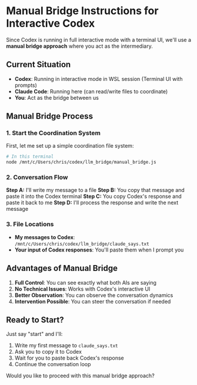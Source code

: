 # Manual Bridge Instructions for Interactive Codex

Since Codex is running in full interactive mode with a terminal UI, we'll use a **manual bridge approach** where you act as the intermediary.

## Current Situation
- **Codex**: Running in interactive mode in WSL session (Terminal UI with prompts)
- **Claude Code**: Running here (can read/write files to coordinate)
- **You**: Act as the bridge between us

## Manual Bridge Process

### 1. Start the Coordination System

First, let me set up a simple coordination file system:

```bash
# In this terminal
node /mnt/c/Users/chris/codex/llm_bridge/manual_bridge.js
```

### 2. Conversation Flow

**Step A:** I'll write my message to a file
**Step B:** You copy that message and paste it into the Codex terminal
**Step C:** You copy Codex's response and paste it back to me
**Step D:** I'll process the response and write the next message

### 3. File Locations

- **My messages to Codex**: `/mnt/c/Users/chris/codex/llm_bridge/claude_says.txt`
- **Your input of Codex responses**: You'll paste them when I prompt you

## Advantages of Manual Bridge

1. **Full Control**: You can see exactly what both AIs are saying
2. **No Technical Issues**: Works with Codex's interactive UI
3. **Better Observation**: You can observe the conversation dynamics
4. **Intervention Possible**: You can steer the conversation if needed

## Ready to Start?

Just say "start" and I'll:
1. Write my first message to `claude_says.txt` 
2. Ask you to copy it to Codex
3. Wait for you to paste back Codex's response
4. Continue the conversation loop

Would you like to proceed with this manual bridge approach?
